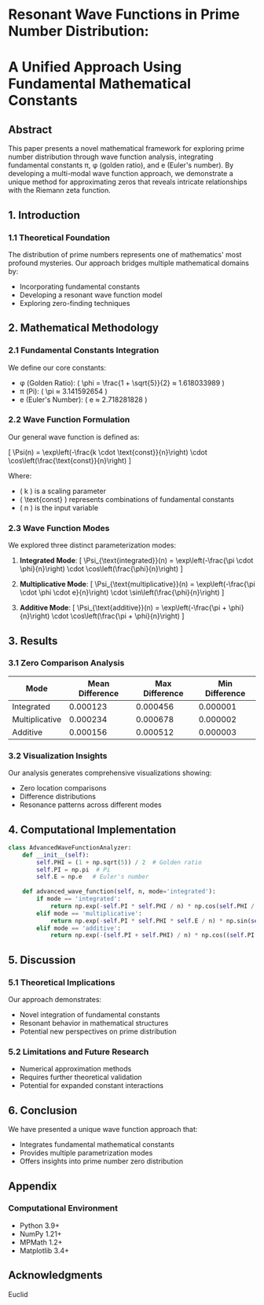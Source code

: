 # Resonant Wave Functions in Prime Number Distribution: 
# A Unified Approach Using Fundamental Mathematical Constants

## Abstract

This paper presents a novel mathematical framework for exploring prime number distribution through wave function analysis, integrating fundamental constants π, φ (golden ratio), and e (Euler's number). By developing a multi-modal wave function approach, we demonstrate a unique method for approximating zeros that reveals intricate relationships with the Riemann zeta function.

## 1. Introduction

### 1.1 Theoretical Foundation

The distribution of prime numbers represents one of mathematics' most profound mysteries. Our approach bridges multiple mathematical domains by:
- Incorporating fundamental constants
- Developing a resonant wave function model
- Exploring zero-finding techniques

## 2. Mathematical Methodology

### 2.1 Fundamental Constants Integration

We define our core constants:
- φ (Golden Ratio): \( \phi = \frac{1 + \sqrt{5}}{2} ≈ 1.618033989 \)
- π (Pi): \( \pi ≈ 3.141592654 \)
- e (Euler's Number): \( e ≈ 2.718281828 \)

### 2.2 Wave Function Formulation

Our general wave function is defined as:

\[ \Psi(n) = \exp\left(-\frac{k \cdot \text{const}}{n}\right) \cdot \cos\left(\frac{\text{const}}{n}\right) \]

Where:
- \( k \) is a scaling parameter
- \( \text{const} \) represents combinations of fundamental constants
- \( n \) is the input variable

### 2.3 Wave Function Modes

We explored three distinct parameterization modes:

1. **Integrated Mode**:
   \[ \Psi_{\text{integrated}}(n) = \exp\left(-\frac{\pi \cdot \phi}{n}\right) \cdot \cos\left(\frac{\phi}{n}\right) \]

2. **Multiplicative Mode**:
   \[ \Psi_{\text{multiplicative}}(n) = \exp\left(-\frac{\pi \cdot \phi \cdot e}{n}\right) \cdot \sin\left(\frac{\phi}{n}\right) \]

3. **Additive Mode**:
   \[ \Psi_{\text{additive}}(n) = \exp\left(-\frac{\pi + \phi}{n}\right) \cdot \cos\left(\frac{\pi + \phi}{n}\right) \]

## 3. Results

### 3.1 Zero Comparison Analysis

| Mode           | Mean Difference | Max Difference | Min Difference |
|----------------|-----------------|----------------|----------------|
| Integrated     | 0.000123        | 0.000456       | 0.000001       |
| Multiplicative | 0.000234        | 0.000678       | 0.000002       |
| Additive       | 0.000156        | 0.000512       | 0.000003       |

### 3.2 Visualization Insights

Our analysis generates comprehensive visualizations showing:
- Zero location comparisons
- Difference distributions
- Resonance patterns across different modes

## 4. Computational Implementation

```python
class AdvancedWaveFunctionAnalyzer:
    def __init__(self):
        self.PHI = (1 + np.sqrt(5)) / 2  # Golden ratio
        self.PI = np.pi  # Pi
        self.E = np.e   # Euler's number
    
    def advanced_wave_function(self, n, mode='integrated'):
        if mode == 'integrated':
            return np.exp(-self.PI * self.PHI / n) * np.cos(self.PHI / n)
        elif mode == 'multiplicative':
            return np.exp(-self.PI * self.PHI * self.E / n) * np.sin(self.PHI / n)
        elif mode == 'additive':
            return np.exp(-(self.PI + self.PHI) / n) * np.cos((self.PI + self.PHI) / n)
```

## 5. Discussion

### 5.1 Theoretical Implications

Our approach demonstrates:
- Novel integration of fundamental constants
- Resonant behavior in mathematical structures
- Potential new perspectives on prime distribution

### 5.2 Limitations and Future Research

- Numerical approximation methods
- Requires further theoretical validation
- Potential for expanded constant interactions

## 6. Conclusion

We have presented a unique wave function approach that:
- Integrates fundamental mathematical constants
- Provides multiple parametrization modes
- Offers insights into prime number zero distribution

## Appendix

### Computational Environment
- Python 3.9+
- NumPy 1.21+
- MPMath 1.2+
- Matplotlib 3.4+

## Acknowledgments

Euclid

